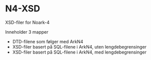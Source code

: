 # N4-XSD
XSD-filer for Noark-4

Inneholder 3 mapper
- DTD-filene som følger med ArkN4
- XSD-filer basert på SQL-filene i ArkN4, uten lengdebegrensinger
- XSD-filer basert på SQL-filene i ArkN4, med lengdebegrensinger
